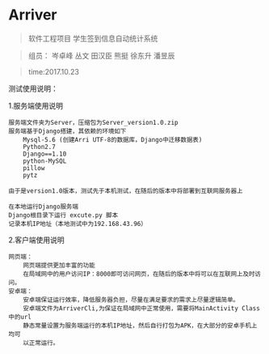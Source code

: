 # Arriver
>软件工程项目
学生签到信息自动统计系统

>组员：
岑卓峰 丛文 田汉臣 熊挺 徐东升 潘昱辰

>time:2017.10.23



测试使用说明：

1.服务端使用说明

	服务端文件夹为Server，压缩包为Server_version1.0.zip
	服务端基于Django搭建，其依赖的环境如下
		Mysql-5.6 (创建Arri UTF-8的数据库，Django中迁移数据表)
		Python2.7
		Django==1.10
		python-MySQL
		pillow
		pytz
	
	由于是version1.0版本，测试先于本机测试，在随后的版本中将部署到互联网服务器上
	
	在本地运行Django服务端
	Django根目录下运行 excute.py 脚本
	记录本机IP地址（本地测试中为192.168.43.96）
2.客户端使用说明

	网页端：
		网页端提供更加丰富的功能
		在局域网中的用户访问IP：8000即可访问网页，在随后的版本中将可以在互联网上及时访问。
	安卓端：
		安卓端保证运行效率，降低服务器负担，尽量在满足要求的需求上尽量逻辑简单。
		安卓端文件为ArriverCli,为保证在局域网中正常使用，需要将MainActivity Class中的url
		静态常量设置为服务端运行的本机IP地址，然后自行打包为APK，在大部分的安卓手机上均可
		以正常运行。